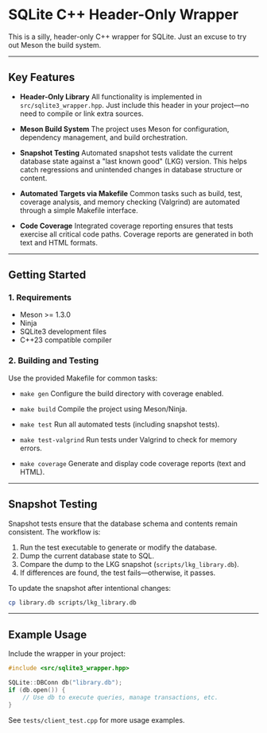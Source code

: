 # SQLite C++ Header-Only Wrapper

This is a silly, header-only C++ wrapper for SQLite. Just an excuse to try out
Meson the build system.

---

## Key Features

- **Header-Only Library**
  All functionality is implemented in `src/sqlite3_wrapper.hpp`. Just include
  this header in your project—no need to compile or link extra sources.

- **Meson Build System**
  The project uses Meson for configuration, dependency management, and build
  orchestration.

- **Snapshot Testing**
  Automated snapshot tests validate the current database state against a "last
  known good" (LKG) version. This helps catch regressions and unintended changes
  in database structure or content.

- **Automated Targets via Makefile**
  Common tasks such as build, test, coverage analysis, and memory checking
  (Valgrind) are automated through a simple Makefile interface.

- **Code Coverage**
  Integrated coverage reporting ensures that tests exercise all critical code
  paths. Coverage reports are generated in both text and HTML formats.

---

## Getting Started

### 1. Requirements

- Meson >= 1.3.0
- Ninja
- SQLite3 development files
- C++23 compatible compiler

### 2. Building and Testing

Use the provided Makefile for common tasks:

- `make gen`
  Configure the build directory with coverage enabled.

- `make build`
  Compile the project using Meson/Ninja.

- `make test`
  Run all automated tests (including snapshot tests).

- `make test-valgrind`
  Run tests under Valgrind to check for memory errors.

- `make coverage`
  Generate and display code coverage reports (text and HTML).

---

## Snapshot Testing

Snapshot tests ensure that the database schema and contents remain consistent. The workflow is:

1. Run the test executable to generate or modify the database.
2. Dump the current database state to SQL.
3. Compare the dump to the LKG snapshot (`scripts/lkg_library.db`).
4. If differences are found, the test fails—otherwise, it passes.

To update the snapshot after intentional changes:

```sh
cp library.db scripts/lkg_library.db
```

---

## Example Usage

Include the wrapper in your project:

```cpp
#include <src/sqlite3_wrapper.hpp>

SQLite::DBConn db("library.db");
if (db.open()) {
    // Use db to execute queries, manage transactions, etc.
}
```

See `tests/client_test.cpp` for more usage examples.
